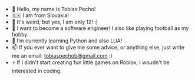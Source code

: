 - 👋 Hello, my name is Tobias Pecho!
- 🇸🇰 I am from Slovakia!
- 👦 It's weird, but yes, I am only 12! :)
- 👀 I want to become a software engineer! I also like playing football as my hobby.
- 🌱 I’m currently learning Python and also LUA!
- 📫 If you ever want to give me some advice, or anything else, just write me an email: tobiaspechob@gmail.com :)
- ⚡ If I didn't start creating fun little games on Roblox, I woudn't be interested in coding.

